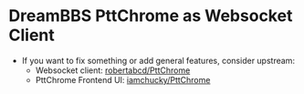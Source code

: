 # DreamBBS PttChrome as Websocket Client

- If you want to fix something or add general features, consider upstream:
  + Websocket client: [robertabcd/PttChrome](https://github.com/robertabcd/PttChrome)
  + PttChrome Frontend UI: [iamchucky/PttChrome](https://github.com/iamchucky/PttChrome)
